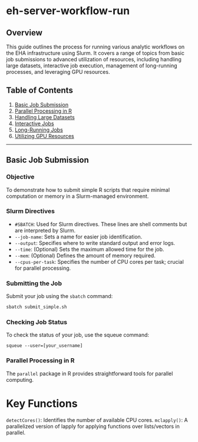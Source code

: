 # eh-server-workflow-run

## Overview
This guide outlines the process for running various analytic workflows on the EHA infrastructure using Slurm. It covers a range of topics from basic job submissions to advanced utilization of resources, including handling large datasets, interactive job execution, management of long-running processes, and leveraging GPU resources.

## Table of Contents
1. [Basic Job Submission](#basic-job-submission)
2. [Parallel Processing in R](#parallel-processing-in-r)
3. [Handling Large Datasets](#handling-large-datasets)
4. [Interactive Jobs](#interactive-jobs)
5. [Long-Running Jobs](#long-running-jobs)
6. [Utilizing GPU Resources](#utilizing-gpu-resources)

---

## Basic Job Submission
### Objective
To demonstrate how to submit simple R scripts that require minimal computation or memory in a Slurm-managed environment.

### Slurm Directives
- `#SBATCH`: Used for Slurm directives. These lines are shell comments but are interpreted by Slurm.
- `--job-name`: Sets a name for easier job identification.
- `--output`: Specifies where to write standard output and error logs.
- `--time`: (Optional) Sets the maximum allowed time for the job.
- `--mem`: (Optional) Defines the amount of memory required.
- `--cpus-per-task`: Specifies the number of CPU cores per task; crucial for parallel processing.

### Submitting the Job
Submit your job using the `sbatch` command:
```bash
sbatch submit_simple.sh

```

### Checking Job Status

To check the status of your job, use the squeue command:

```
squeue --user=[your_username]
```

### Parallel Processing in R

The `parallel` package in R provides straightforward tools for parallel computing.

# Key Functions 
`detectCores()`: Identifies the number of available CPU cores.
` mclapply() `: A parallelized version of lapply for applying functions over lists/vectors in parallel.
